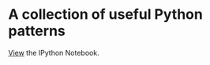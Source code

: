 # A collection of useful Python patterns

[View](http://nbviewer.ipython.org/github/rasbt/python_reference/blob/master/python_patterns/patterns.ipynb) the IPython Notebook.